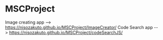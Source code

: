 # MSCProject

Image creating app --> https://nisozakuto.github.io/MSCProject/ImageCreator/
Code Search app --> https://nisozakuto.github.io/MSCProject/codeSearchJS/
